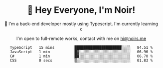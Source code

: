 <div align="center">

<h1 align="center">👋 Hey Everyone, I'm Noir! </h1>
  

 🎉  I'm a back-end developer mostly using Typescript. I'm currently learning c

   
<p align="center">

  I'm open to full-remote works, contact with me on [hi@noirs.me](mailto:hi@noirs.me)
 
 </p>
   

  
<!--START_SECTION:waka-->

```text
TypeScript   15 mins         █████████████████████░░░░   84.51 %
JavaScript   1 min           █▓░░░░░░░░░░░░░░░░░░░░░░░   06.96 %
C#           1 min           █▓░░░░░░░░░░░░░░░░░░░░░░░   06.70 %
CSS          0 secs          ▒░░░░░░░░░░░░░░░░░░░░░░░░   01.83 %
```

<!--END_SECTION:waka-->
